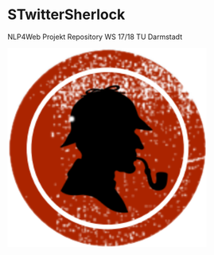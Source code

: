 # STwitterSherlock
NLP4Web Projekt Repository WS 17/18  TU Darmstadt

<img src="./logo.png" width="400" height="400" />
